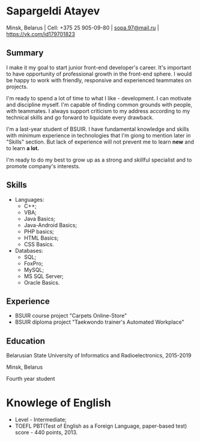 # Sapargeldi Atayev

Minsk, Belarus | Cell: +375 25 905-09-80 | sopa.97@mail.ru | https://vk.com/id179701823

## Summary

I make it my goal to start junior front-end developer's career. It's important to have opportunity of professional growth in the front-end sphere. I would be happy to work with friendly, responsive and experienced teammates on projects.

I'm ready to spend a lot of time to what I like - development. I can motivate and discipline myself. I'm capable of finding common grounds with people, with teammates. I always support criticism to my address according to my technical skills and go forward to liquidate every drawback.

I'm a last-year student of BSUIR. I have fundamental knowledge and skills with minimum experience in technologies that I'm giong to mention later in "Skills" section. But lack of experience will not prevent me to learn **new** and to learn **a lot.**

I'm ready to do my best to grow up as a strong and skillful specialist and to promote company's interests.

## Skills

* Languages:
    * C++;
    * VBA;
    * Java Basics;
    * Java-Android Basics;
    * PHP basics;
    * HTML Basics;
    * CSS Basics.
* Databases:
    * SQL;
    * FoxPro;
    * MySQL;
    * MS SQL Server;
    * Oracle Basics.

## Experience

* BSUIR course project "Carpets Online-Store"
* BSUIR diploma project "Taekwondo trainer's Automated Workplace"

## Education

Belarusian State University of Informatics and Radioelectronics, 2015-2019

Minsk, Belarus

Fourth year student

# Knowlege of English

* Level - Intermediate;
* TOEFL PBT(Test of English as a Foreign Language, paper-based test) score - 440 points, 2013.
